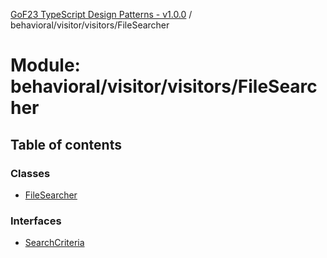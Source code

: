 [GoF23 TypeScript Design Patterns - v1.0.0](../README.md) / behavioral/visitor/visitors/FileSearcher

# Module: behavioral/visitor/visitors/FileSearcher

## Table of contents

### Classes

- [FileSearcher](../classes/behavioral_visitor_visitors_FileSearcher.FileSearcher.md)

### Interfaces

- [SearchCriteria](../interfaces/behavioral_visitor_visitors_FileSearcher.SearchCriteria.md)
